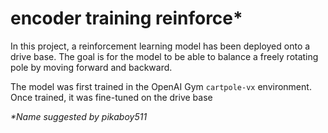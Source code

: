 # encoder training reinforce*

In this project, a reinforcement learning model has been deployed onto a drive base. The goal is for the model to be able to balance a freely rotating pole by moving forward and backward.

The model was first trained in the OpenAI Gym `cartpole-vx` environment. Once trained, it was fine-tuned on the drive base


<i>*Name suggested by pikaboy511</i>